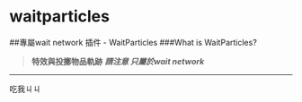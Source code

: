 # waitparticles
##專屬wait network 插件 - WaitParticles
###What is WaitParticles?
>**特效與投擲物品軌跡**
>***請注意 只屬於wait network***
---
吃我ㄐㄐ
